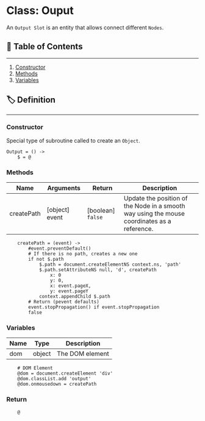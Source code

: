 # Class: Ouput

An `Output Slot` is an entity that allows connect different `Nodes`.

## 📜 Table of Contents
---
1. [Constructor](#Constructor)
2. [Methods](#Methods)
3. [Variables](#Variables)

## 🏷️ Definition
---

### Constructor

Special type of subroutine called to create an `Object`.

    Output = () ->
        $ = @

### Methods

| Name | Arguments | Return | Description |
| --- | --- | --- | --- |
| createPath | [object] event | [boolean] `false` | Update the position of the Node in a smooth way using the mouse coordinates as a reference. |

        createPath = (event) ->
            #event.preventDefault()
            # If there is no path, creates a new one
            if not $.path
                $.path = document.createElementNS context.ns, 'path'
                $.path.setAttributeNS null, 'd', createPath
                    x: 0
                    y: 0,
                    x: event.pageX,
                    y: event.pageY
                context.appendChild $.path
            # Return (pevent defaults)
            event.stopPropagation() if event.stopPropagation
            false

### Variables

| Name | Type | Description |
| --- | --- | --- |
| dom | object | The DOM element |

        # DOM Element
        @dom = document.createElement 'div'
        @dom.classList.add 'output'
        @dom.onmousedown = createPath

### Return

        @